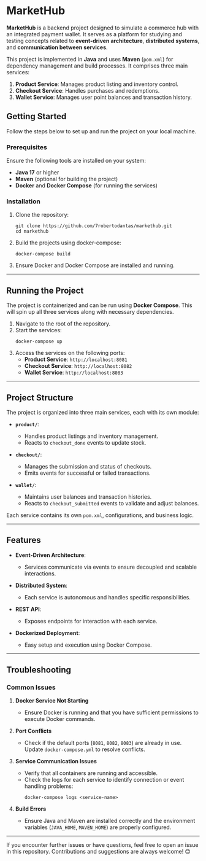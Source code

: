 # MarketHub

**MarketHub** is a backend project designed to simulate a commerce hub with an integrated payment wallet. It serves as a platform for studying and testing concepts related to **event-driven architecture**, **distributed systems**, and **communication between services**.

This project is implemented in **Java** and uses **Maven** (`pom.xml`) for dependency management and build processes. It comprises three main services:

1. **Product Service**: Manages product listing and inventory control.
2. **Checkout Service**: Handles purchases and redemptions.
3. **Wallet Service**: Manages user point balances and transaction history.

## Getting Started

Follow the steps below to set up and run the project on your local machine.

### Prerequisites

Ensure the following tools are installed on your system:

- **Java 17** or higher
- **Maven** (optional for building the project)
- **Docker** and **Docker Compose** (for running the services)

### Installation

1. Clone the repository:
   ```shell
   git clone https://github.com/7robertodantas/markethub.git
   cd markethub
   ```

2. Build the projects using docker-compose:
   ```shell
   docker-compose build
   ```

3. Ensure Docker and Docker Compose are installed and running.

---

## Running the Project

The project is containerized and can be run using **Docker Compose**. This will spin up all three services along with necessary dependencies.

1. Navigate to the root of the repository.
2. Start the services:
   ```
   docker-compose up
   ```
3. Access the services on the following ports:
   - **Product Service**: `http://localhost:8081`
   - **Checkout Service**: `http://localhost:8082`
   - **Wallet Service**: `http://localhost:8083`

---

## Project Structure

The project is organized into three main services, each with its own module:

- **`product/`**:
  - Handles product listings and inventory management.
  - Reacts to `checkout_done` events to update stock.

- **`checkout/`**:
  - Manages the submission and status of checkouts.
  - Emits events for successful or failed transactions.

- **`wallet/`**:
  - Maintains user balances and transaction histories.
  - Reacts to `checkout_submitted` events to validate and adjust balances.

Each service contains its own `pom.xml`, configurations, and business logic.

---

## Features

- **Event-Driven Architecture**:
  - Services communicate via events to ensure decoupled and scalable interactions.
  
- **Distributed System**:
  - Each service is autonomous and handles specific responsibilities.

- **REST API**:
  - Exposes endpoints for interaction with each service.

- **Dockerized Deployment**:
  - Easy setup and execution using Docker Compose.

---

## Troubleshooting

### Common Issues

1. **Docker Service Not Starting**
   - Ensure Docker is running and that you have sufficient permissions to execute Docker commands.

2. **Port Conflicts**
   - Check if the default ports (`8081`, `8082`, `8083`) are already in use. Update `docker-compose.yml` to resolve conflicts.

3. **Service Communication Issues**
   - Verify that all containers are running and accessible.
   - Check the logs for each service to identify connection or event handling problems:
     ```shell
     docker-compose logs <service-name>
     ```

4. **Build Errors**
   - Ensure Java and Maven are installed correctly and the environment variables (`JAVA_HOME`, `MAVEN_HOME`) are properly configured.

---

If you encounter further issues or have questions, feel free to open an issue in this repository. Contributions and suggestions are always welcome! 😊
